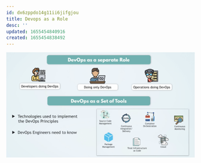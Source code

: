 ```yaml
---
id: dx6zppdo14g11ii6jifgjou
title: Devops as a Role
desc: ''
updated: 1655454840916
created: 1655454838492
---
```


![DevOps as a Role](/assets/images/2022-06-17-14-02-24.png)
